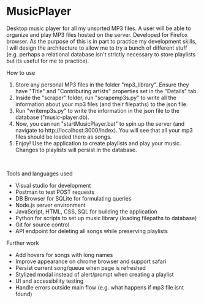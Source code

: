 # MusicPlayer
Desktop music player for all my unsorted MP3 files. A user will be able to organize and play MP3 files hosted on the server. Developed for Firefox browser.
As the purpose of this is in part to practice my development skills, I will design the architecture to allow me to try a bunch of different stuff (e.g. perhaps a relational database isn't strictly necessary to store playlists but its useful for me to practice).


How to use
1. Store any personal MP3 files in the folder "mp3_library". Ensure they have "Title" and "Contributing artists" properties set in the "Details" tab.
2. Inside the "scraper" folder, run "scrapemp3s.py" to write all the information about your mp3 files (and their filepaths) to the json file.
3. Run "writemp3s.py" to write the information in the json file to the database ("music-player.db).
4. Now, you can run "startMusicPlayer.bat" to spin up the server (and navigate to http://localhost:3000/index). You will see that all your mp3 files should be loaded there as songs.
5. Enjoy! Use the application to create playlists and play your music. Changes to playlists will persist in the database.

<br/>

Tools and languages used
- Visual studio for development
- Postman to test POST requests
- DB Browser for SQLite for formulating queries
- Node.js server environment
- JavaScript, HTML, CSS, SQL for building the application
- Python for scripts to set up music library (loading filepaths to database)
- Git for source control
- API endpoint for deleting all songs while preserving playlists


Further work
- Add hovers for songs with long names
- Improve appearance on chrome browser and support safari
- Persist current song/queue when page is refreshed
- Stylized modal instead of alert/prompt when creating a playlist
- UI and accessibility testing
- Handle errors outside main flow (e.g. what happens if mp3 file isnt found)


